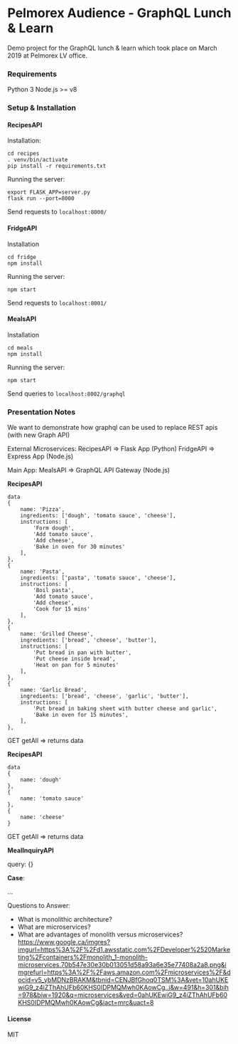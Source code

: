 # Pelmorex Audience - GraphQL Lunch & Learn

Demo project for the GraphQL lunch & learn which took place on March 2019 at Pelmorex LV office.

### Requirements

Python 3
Node.js >= v8

### Setup & Installation

#### RecipesAPI

Installation:

```
cd recipes
. venv/bin/activate
pip install -r requirements.txt
```

Running the server:

```
export FLASK_APP=server.py
flask run --port=8000
```

Send requests to `localhost:8000/`

#### FridgeAPI

Installation

```
cd fridge
npm install
```

Running the server:

```
npm start
```

Send requests to `localhost:8001/`

#### MealsAPI

Installation

```
cd meals
npm install
```

Running the server:

```
npm start
```

Send queries to `localhost:8002/graphql`

### Presentation Notes

We want to demonstrate how graphql can be used to replace REST apis (with new Graph API)

External Microservices:
RecipesAPI => Flask App (Python)
FridgeAPI => Express App (Node.js)

Main App:
MealsAPI => GraphQL API Gateway (Node.js)

**RecipesAPI**

```
data
{
    name: 'Pizza',
    ingredients: ['dough', 'tomato sauce', 'cheese'],
    instructions: [
        'Form dough',
        'Add tomato sauce',
        'Add cheese',
        'Bake in oven for 30 minutes'
    ],
},
{
    name: 'Pasta',
    ingredients: ['pasta', 'tomato sauce', 'cheese'],
    instructions: [
        'Boil pasta',
        'Add tomato sauce',
        'Add cheese',
        'Cook for 15 mins'
    ],
},
{
    name: 'Grilled Cheese',
    ingredients: ['bread', 'cheese', 'butter'],
    instructions: [
        'Put bread in pan with butter',
        'Put cheese inside bread',
        'Heat on pan for 5 minutes'
    ],
},
{
    name: 'Garlic Bread',
    ingredients: ['bread', 'cheese', 'garlic', 'butter'],
    instructions: [
        'Put bread in baking sheet with butter cheese and garlic',
        'Bake in oven for 15 minutes',
    ],
},
```

GET getAll => returns data

**RecipesAPI**

```
data
{
    name: 'dough'
},
{
    name: 'tomato sauce'
},
{
    name: 'cheese'
}
```

GET getAll => returns data

**MealInquiryAPI**

query: {}

**Case**:

...

Questions to Answer:

- What is monolithic architecture?
- What are microservices?
- What are advantages of monolith versus microservices?
https://www.google.ca/imgres?imgurl=https%3A%2F%2Fd1.awsstatic.com%2FDeveloper%2520Marketing%2Fcontainers%2Fmonolith_1-monolith-microservices.70b547e30e30b013051d58a93a6e35e77408a2a8.png&imgrefurl=https%3A%2F%2Faws.amazon.com%2Fmicroservices%2F&docid=v5_ybMDNzBRAKM&tbnid=CENJBfGhoq0TSM%3A&vet=10ahUKEwiG9_z4iZThAhUFb60KHS0IDPMQMwh0KAowCg..i&w=491&h=301&bih=978&biw=1920&q=microservices&ved=0ahUKEwiG9_z4iZThAhUFb60KHS0IDPMQMwh0KAowCg&iact=mrc&uact=8

#### License

MIT
